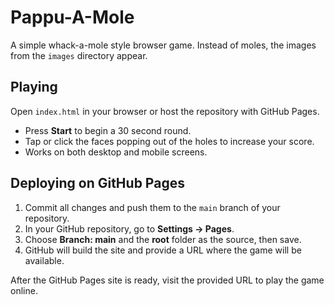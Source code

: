 # Pappu-A-Mole

A simple whack-a-mole style browser game. Instead of moles, the images from the `images` directory appear.

## Playing
Open `index.html` in your browser or host the repository with GitHub Pages.

- Press **Start** to begin a 30 second round.
- Tap or click the faces popping out of the holes to increase your score.
- Works on both desktop and mobile screens.

## Deploying on GitHub Pages
1. Commit all changes and push them to the `main` branch of your repository.
2. In your GitHub repository, go to **Settings → Pages**.
3. Choose **Branch: main** and the **root** folder as the source, then save.
4. GitHub will build the site and provide a URL where the game will be available.

After the GitHub Pages site is ready, visit the provided URL to play the game online.
